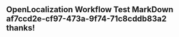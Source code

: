 <properties
ms.topic="hero-topic1"
ms.test1="hero-topic"
ms.test2="test"/>

## OpenLocalization Workflow Test MarkDown af7ccd2e-cf97-473a-9f74-71c8cddb83a2 thanks!
